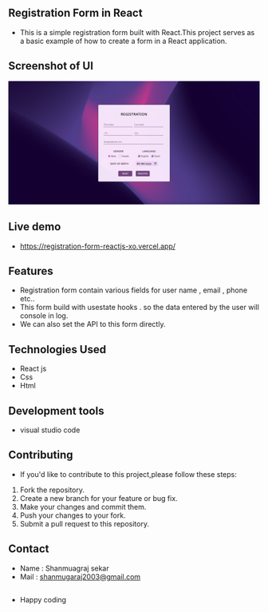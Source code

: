 ## Registration Form in React

- This is a simple registration form built with React.This project serves as a basic example of how to create a form in a React application.

## Screenshot of UI

<img src="./public/react-form-sc.png">

## Live demo

<!-- - <a href="https://registration-form-reactjs-xo.vercel.app/" target="blank"> Live preview Of form</a> -->

- https://registration-form-reactjs-xo.vercel.app/

## Features

- Registration form contain various fields for user name , email , phone etc..
- This form build with usestate hooks . so the data entered by the user will console in log.
- We can also set the API to this form directly.

## Technologies Used

- React js
- Css
- Html

## Development tools

- visual studio code

## Contributing

- If you'd like to contribute to this project,please follow these steps:

1. Fork the repository.
2. Create a new branch for your feature or bug fix.
3. Make your changes and commit them.
4. Push your changes to your fork.
5. Submit a pull request to this repository.

## Contact

- Name : Shanmuagraj sekar
- Mail : shanmugaraj2003@gmail.com

##

- Happy coding
